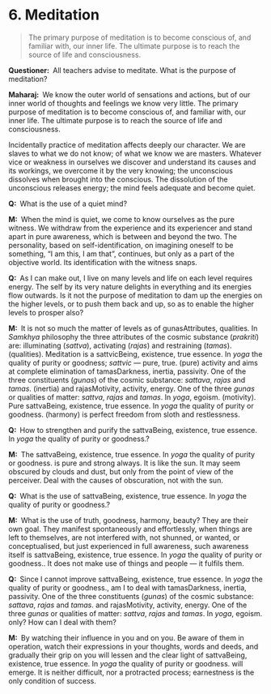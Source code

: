 # 6. Meditation

>The primary purpose of meditation is to become conscious of, and familiar with, our inner life. The ultimate purpose is to reach the source of life and consciousness.

**Questioner:**&ensp;All teachers advise to meditate. What is the purpose of meditation?

**Maharaj:**&ensp;We know the outer world of sensations and actions, but of our inner world of thoughts and feelings we know very little. The primary purpose of meditation is to become conscious of, and familiar with, our inner life. The ultimate purpose is to reach the source of life and consciousness. 

Incidentally practice of meditation affects deeply our character. We are slaves to what we do not know; of what we know we are masters. Whatever vice or weakness in ourselves we discover and understand its causes and its workings, we overcome it by the very knowing; the unconscious dissolves when brought into the conscious. The dissolution of the unconscious releases energy; the mind feels adequate and become quiet.

**Q:**&ensp;What is the use of a quiet mind?

**M:**&ensp;When the mind is quiet, we come to know ourselves as the pure witness. We withdraw from the experience and its experiencer and stand apart in pure awareness, which is between and beyond the two. The personality, based on self-identification, on imagining oneself to be something, “I am this, I am that”, continues, but only as a part of the objective world. Its identification with the witness snaps.

**Q:**&ensp;As I can make out, I live on many levels and life on each level requires energy. The self by its very nature delights in everything and its energies flow outwards. Is it not the purpose of meditation to dam up the energies on the higher levels, or to push them back and up, so as to enable the higher levels to prosper also?

**M:**&ensp;It is not so much the matter of levels as of <span class=tooltip>gunas<span class=tooltiptext>Attributes, qualities. In *Samkhya* philosophy the three attributes of the cosmic substance (*prakriti*) are: illuminating (*sattva*), activating (*rajas*) and restraining (*tamas*).</span></span> (qualities). Meditation is a <span class=tooltip>sattvic<span class=tooltiptext>Being, existence, true essence. In *yoga* the quality of purity or goodness; *sattvic* — pure, true.</span></span> (pure) activity and aims at complete elimination of <span class=tooltip>tamas<span class=tooltiptext>Darkness, inertia, passivity. One of the three constituents (*gunas*) of the cosmic substance: *sattava*, *rajas* and *tamas*.</span></span> (inertia) and <span class=tooltip>rajas<span class=tooltiptext>Motivity, activity, energy. One of the three *gunas* or qualities of matter: *sattva*, *rajas* and *tamas*. In *yoga*, egoism.</span></span> (motivity). Pure <span class=tooltip>sattva<span class=tooltiptext>Being, existence, true essence. In *yoga* the quality of purity or goodness.</span></span> (harmony) is perfect freedom from sloth and restlessness.

**Q:**&ensp;How to strengthen and purify the <span class=tooltip>sattva<span class=tooltiptext>Being, existence, true essence. In *yoga* the quality of purity or goodness.</span></span>?

**M:**&ensp;The <span class=tooltip>sattva<span class=tooltiptext>Being, existence, true essence. In *yoga* the quality of purity or goodness.</span></span> is pure and strong always. It is like the sun. It may seem obscured by clouds and dust, but only from the point of view of the perceiver. Deal with the causes of obscuration, not with the sun.

**Q:**&ensp;What is the use of <span class=tooltip>sattva<span class=tooltiptext>Being, existence, true essence. In *yoga* the quality of purity or goodness.</span></span>?

**M:**&ensp;What is the use of truth, goodness, harmony, beauty? They are their own goal. They manifest spontaneously and effortlessly, when things are left to themselves, are not interfered with, not shunned, or wanted, or conceptualised, but just experienced in full awareness, such awareness itself is <span class=tooltip>sattva<span class=tooltiptext>Being, existence, true essence. In *yoga* the quality of purity or goodness.</span></span>. It does not make use of things and people — it fulfils them.

**Q:**&ensp;Since I cannot improve <span class=tooltip>sattva<span class=tooltiptext>Being, existence, true essence. In *yoga* the quality of purity or goodness.</span></span>, am I to deal with <span class=tooltip>tamas<span class=tooltiptext>Darkness, inertia, passivity. One of the three constituents (*gunas*) of the cosmic substance: *sattava*, *rajas* and *tamas*.</span></span> and <span class=tooltip>rajas<span class=tooltiptext>Motivity, activity, energy. One of the three *gunas* or qualities of matter: *sattva*, *rajas* and *tamas*. In *yoga*, egoism.</span></span> only? How can I deal with them?

**M:**&ensp;By watching their influence in you and on you. Be aware of them in operation, watch their expressions in your thoughts, words and deeds, and gradually their grip on you will lessen and the clear light of <span class=tooltip>sattva<span class=tooltiptext>Being, existence, true essence. In *yoga* the quality of purity or goodness.</span></span> will emerge. It is neither difficult, nor a protracted process; earnestness is the only condition of success.
